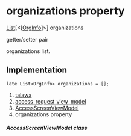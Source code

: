 
<div>

# organizations property

</div>


[List](https://api.flutter.dev/flutter/dart-core/List-class.html)[\<[[OrgInfo](../../models_organization_org_info/OrgInfo-class.html)]\>]
organizations


getter/setter pair




organizations list.



## Implementation

``` language-dart
late List<OrgInfo> organizations = [];
```







1.  [talawa](../../index.html)
2.  [access_request_view_model](../../view_model_access_request_view_model/)
3.  [AccessScreenViewModel](../../view_model_access_request_view_model/AccessScreenViewModel-class.html)
4.  organizations property

##### AccessScreenViewModel class







